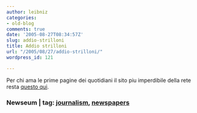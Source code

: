 ```yaml
---
author: leibniz
categories:
- old-blog
comments: true
date: '2005-08-27T08:34:57Z'
slug: addio-strilloni
title: Addio strilloni
url: "/2005/08/27/addio-strilloni/"
wordpress_id: 121

---
```

Per chi ama le prime pagine dei quotidiani il sito piu imperdibile della rete resta [questo qui](http://www.newseum.org/todaysfrontpages/flash/).  



### Newseum | tag: [journalism](http://www.technorati.com/tags/journalism), [newspapers](http://www.technorati.com/tags/newspapers)
